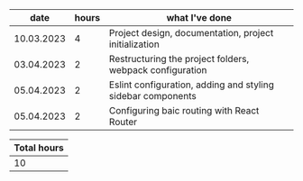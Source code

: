 | date  |  hours |  what I've done |
|---|---|---|
|10.03.2023  | 4 |  Project design, documentation, project initialization |
|03.04.2023  | 2 |  Restructuring the project folders, webpack configuration |
|05.04.2023  | 2 |  Eslint configuration, adding and styling sidebar components |
|05.04.2023  | 2 |  Configuring baic routing with React Router |

| Total hours |
|-------------|
|     10    |